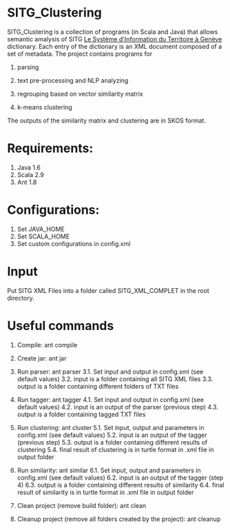 SITG_Clustering
===============

SITG_Clustering is a collection of programs (in Scala and Java) that allows semantic amalysis of SITG [Le Système d'Information du Territoire à Genève](http://ge.ch/sitg/) dictionary.
Each entry of the dictionary is an XML document composed of a set of metadata.
The project contains programs for

1) parsing

2) text pre-processing and NLP analyzing

3) regrouping based on vector similarity matrix

4) k-means clustering

The outputs of the similarity matrix and clustering are in SKOS format.


Requirements:
===============
1. Java 1.6
2. Scala 2.9
3. Ant 1.8


Configurations:
===============
1. Set JAVA_HOME
2. Set SCALA_HOME
3. Set custom configurations in config.xml

Input
===============
Put SITG XML Files into a folder called SITG_XML_COMPLET in the root directory.


Useful commands
===============
1. Compile: ant compile

2. Create jar: ant jar

3. Run parser: ant parser
3.1. Set input and output in config.xml (see default values)
3.2. input is a folder containing all SITG XML files
3.3. output is a folder containing different folders of TXT files

4. Run tagger: ant tagger
4.1. Set input and output in config.xml (see default values)
4.2. input is an output of the parser (previous step)
4.3. output is a folder containing tagged TXT files 

5. Run clustering: ant cluster
5.1. Set input, output and parameters in config.xml (see default values)
5.2. input is an output of the tagger (previous step)
5.3. output is a folder containing different results of clustering
5.4. final result of clustering is in turtle format in .xml file in output folder

6. Run similarity: ant similar
6.1. Set input, output and parameters in config.xml (see default values)
6.2. input is an output of the tagger (step 4)
6.3. output is a folder containing different results of similarity
6.4. final result of similarity is in turtle format in .xml file in output folder

7. Clean project (remove build folder): ant clean

8. Cleanup project (remove all folders created by the project): ant cleanup


